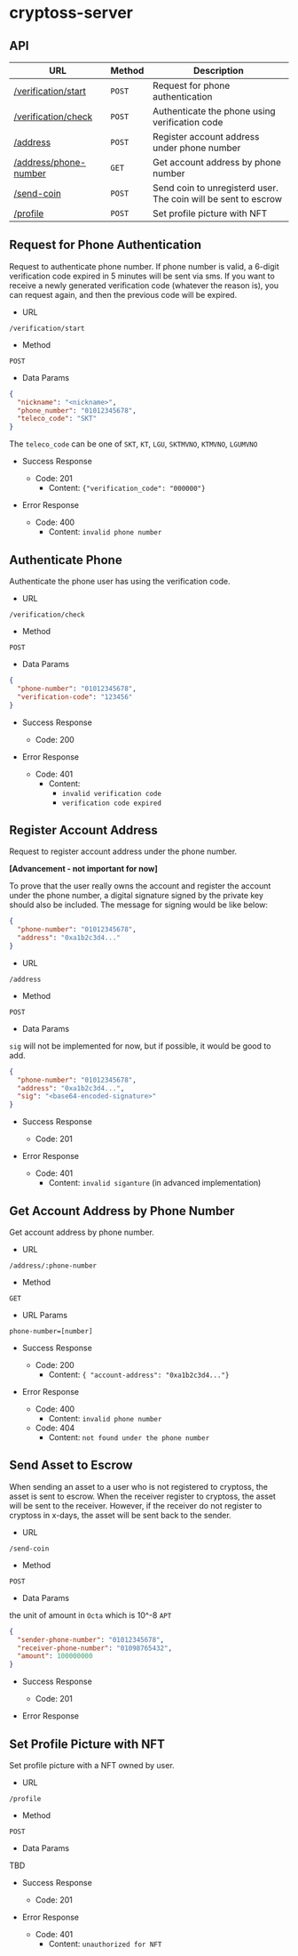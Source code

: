 # cryptoss-server

## API

| URL                                                           | Method | Description                                                    |
|---------------------------------------------------------------|--------|----------------------------------------------------------------|
| [/verification/start](#request-for-phone-authentication)      | `POST` | Request for phone authentication                               |
| [/verification/check](#authenticate-phone)                    | `POST` | Authenticate the phone using verification code                 |
| [/address](#register-account-address)                         | `POST` | Register account address under phone number                    |
| [/address/phone-number](#get-account-address-by-phone-number) | `GET`  | Get account address by phone number                            |
| [/send-coin](#send-asset-to-escrow)                           | `POST` | Send coin to unregisterd user. The coin will be sent to escrow |
| [/profile](#set-profile-picture-with-nft)                     | `POST` | Set profile picture with NFT                                   |


## Request for Phone Authentication

Request to authenticate phone number. If phone number is valid, a 6-digit verification code expired in 5 minutes will be sent via sms.
If you want to receive a newly generated verification code (whatever the reason is), you can request again, and then the previous code will be expired. 

- URL

`/verification/start`

- Method

`POST`

- Data Params

```json
{
  "nickname": "<nickname>",
  "phone_number": "01012345678",
  "teleco_code": "SKT"
}
```

The `teleco_code` can be one of `SKT`, `KT`, `LGU`, `SKTMVNO`, `KTMVNO`, `LGUMVNO`

- Success Response
  - Code: 201
    - Content: `{"verification_code": "000000"}`


- Error Response
  - Code: 400
    - Content: `invalid phone number`

## Authenticate Phone

Authenticate the phone user has using the verification code.

- URL

`/verification/check`

- Method

`POST`

- Data Params

```json
{
  "phone-number": "01012345678",
  "verification-code": "123456"
}
```

- Success Response
  - Code: 200

- Error Response
  - Code: 401
    - Content: 
      - `invalid verification code`
      - `verification code expired`

## Register Account Address

Request to register account address under the phone number.

**[Advancement - not important for now]**

To prove that the user really owns the account and register the account under the phone number, a digital signature signed by the private key should also be included.
The message for signing would be like below:

```json
{
  "phone-number": "01012345678",
  "address": "0xa1b2c3d4..."
}
```

- URL

`/address`

- Method

`POST`

- Data Params

`sig` will not be implemented for now, but if possible, it would be good to add.

```json
{
  "phone-number": "01012345678",
  "address": "0xa1b2c3d4...",
  "sig": "<base64-encoded-signature>"
}
```

- Success Response
  - Code: 201

- Error Response
  - Code: 401
    - Content: `invalid siganture` (in advanced implementation)

## Get Account Address by Phone Number

Get account address by phone number.

- URL

`/address/:phone-number`

- Method

`GET`

- URL Params

`phone-number=[number]`

- Success Response
  - Code: 200
    - Content: `{ "account-address": "0xa1b2c3d4..."}`

- Error Response
  - Code: 400
    - Content: `invalid phone number`
  - Code: 404
    - Content: `not found under the phone number`

## Send Asset to Escrow

When sending an asset to a user who is not registered to cryptoss, the asset is sent to escrow.
When the receiver register to cryptoss, the asset will be sent to the receiver.
However, if the receiver do not register to cryptoss in x-days, the asset will be sent back to the sender.

- URL

`/send-coin`

- Method

`POST`

- Data Params

the unit of amount in `Octa` which is 10^-8 `APT`

```json
{
  "sender-phone-number": "01012345678",
  "receiver-phone-number": "01098765432",
  "amount": 100000000
}
```

- Success Response
  - Code: 201

- Error Response

## Set Profile Picture with NFT

Set profile picture with a NFT owned by user.

- URL

`/profile`

- Method

`POST`

- Data Params

TBD

- Success Response
  - Code: 201

- Error Response
  - Code: 401
    - Content: `unauthorized for NFT`